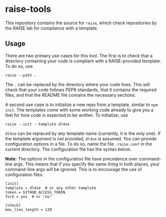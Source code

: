 # raise-tools

This repository contains the source for `raise`, which check repositories by the RAISE lab for compliance with a template.

## Usage

There are two primary use cases for this tool. The first is to check that a directory containing your code is compliant with a RAISE-provided template. To do so, use

```
raise --path .
```

The `.` can be replaced by the directory where your code lives. This will check that your code follows PEP8 standards, that it contains the required files, and that the README file contains the necessary sections.

A second use case is to initialize a new repo from a template, similar to `npm init`. The templates come with some working code already to give you a feel for how code is expected to be written. To initialize, use

```
raise --init --template dl4se
```

`dl4se` can be replaced by any template name (currently, it is the only one). If the template argument is not provided, `dl4se` is assumed. You can provide configuration options in a file. To do so, name the file `.raise.conf` in the current directory. The configuration file has the syntax below.

**Note:** The options in the configuration file have precedence over command-line args. This means that if you specify the same thing in both places, your command-line args will be ignored. This is to encourage the use of configuration files.

```
[init]
template = dl4se  # or any other template
token = GITHUB_ACCESS_TOKEN
fork = yes  # or "no"

[check]
max_line_length = 120
```

